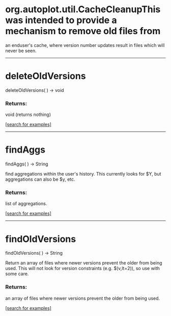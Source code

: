 # org.autoplot.util.CacheCleanupThis was intended to provide a mechanism to remove old files from
 an enduser's cache, where version number updates result in files which
 will never be seen.
***
<a name="deleteOldVersions"></a>
# deleteOldVersions
deleteOldVersions(  ) &rarr; void



### Returns:
void (returns nothing)


<a href="https://github.com/autoplot/dev/search?q=deleteOldVersions&unscoped_q=deleteOldVersions">[search for examples]</a>

***
<a name="findAggs"></a>
# findAggs
findAggs(  ) &rarr; String

find aggregations within the user's history.  This currently looks for $Y, but aggregations
 can also be $y, etc.

### Returns:
list of aggregations.

<a href="https://github.com/autoplot/dev/search?q=findAggs&unscoped_q=findAggs">[search for examples]</a>

***
<a name="findOldVersions"></a>
# findOldVersions
findOldVersions(  ) &rarr; String

Return an array of files where newer versions prevent the older from being used.  This will
 not look for version constraints (e.g. $(v,lt=2)), so use with some care.

### Returns:
an array of files where newer versions prevent the older from being used.

<a href="https://github.com/autoplot/dev/search?q=findOldVersions&unscoped_q=findOldVersions">[search for examples]</a>

